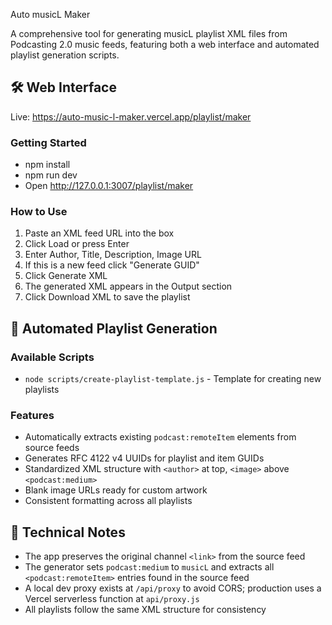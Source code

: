 Auto musicL Maker

A comprehensive tool for generating musicL playlist XML files from Podcasting 2.0 music feeds, featuring both a web interface and automated playlist generation scripts.

## 🛠️ Web Interface

Live: https://auto-music-l-maker.vercel.app/playlist/maker

### Getting Started
- npm install
- npm run dev
- Open http://127.0.0.1:3007/playlist/maker

### How to Use
1. Paste an XML feed URL into the box
2. Click Load or press Enter
3. Enter Author, Title, Description, Image URL
4. If this is a new feed click "Generate GUID"
5. Click Generate XML
6. The generated XML appears in the Output section
7. Click Download XML to save the playlist

## 🔧 Automated Playlist Generation

### Available Scripts
- `node scripts/create-playlist-template.js` - Template for creating new playlists

### Features
- Automatically extracts existing `podcast:remoteItem` elements from source feeds
- Generates RFC 4122 v4 UUIDs for playlist and item GUIDs
- Standardized XML structure with `<author>` at top, `<image>` above `<podcast:medium>`
- Blank image URLs ready for custom artwork
- Consistent formatting across all playlists

## 📝 Technical Notes
- The app preserves the original channel `<link>` from the source feed
- The generator sets `podcast:medium` to `musicL` and extracts all `<podcast:remoteItem>` entries found in the source feed
- A local dev proxy exists at `/api/proxy` to avoid CORS; production uses a Vercel serverless function at `api/proxy.js`
- All playlists follow the same XML structure for consistency